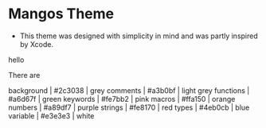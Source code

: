 # Mangos Theme

* This theme was designed with simplicity in mind and was partly inspired by Xcode.

hello


There are  

background  |   #2c3038  |   grey
comments    |   #a3b0bf  |   light grey
functions   |   #a6d67f  |   green
keywords    |   #fe7bb2  |   pink
macros      |   #ffa150  |   orange
numbers     |   #a89df7  |   purple
strings     |   #fe8170  |   red
types       |   #4eb0cb  |   blue
variable    |   #e3e3e3  |   white

